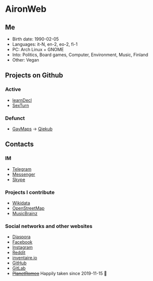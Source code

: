 # AironWeb

## Me
* Birth date: 1990-02-05
* Languages: it-N, en-2, eo-2, fi-1
* PC: Arch Linux + GNOME
* Into: Politics, Board games, Computer, Environment, Music, Finland
* Other: Vegan

## Projects on Github
### Active
* [learnDecl](http://airon90.github.io/learnDecl/index.html)
* [SexTurn](https://github.com/airon90/SexTurn)

### Defunct
* [GayMaps](http://airon90.github.io/GayMaps/index.html) → [Qiekub](https://map.qiekub.org)

## Contacts
### IM
* [Telegram](https://t.me/airon90)
* [Messenger](https://m.me/airon90)
* [Skype](skype://airon90x)

### Projects I contribute
* [Wikidata](https://www.wikidata.org/wiki/User:Airon90)
* [OpenStreetMap](https://www.openstreetmap.org/user/airon90)
* [MusicBrainz](https://musicbrainz.org/user/Airon90)

### Social networks and other websites
* [Diaspora](https://diasp.eu/u/airon90)
* [Facebook](https://facebook.com/airon90)
* [Instagram](https://instagram.com/airon90)
* [Reddit](https://reddit.com/u/airon90)
* [inventaire.io](https://inventaire.io/inventory/airon90)
* [GitHub](https://github.com/airon90)
* [GitLab](https://gitlab.com/airon90)
* <del>[PlanetRomeo](https://planetromeo.com/profile/airon90)</del> Happily taken since 2019-11-15 🥰
